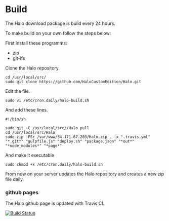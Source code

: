 # Build

The Halo download package is build every 24 hours.

To make build on your own follow the steps below:

First install these programms:

* zip
* git-lfs

Clone the Halo repository.

    cd /usr/local/src/
    sudo git clone https://github.com/HaloCustomEdition/Halo.git

Edit the file.

    sudo vi /etc/cron.daily/halo-build.sh

And add these lines.

    #!/bin/sh

    sudo git -C /usr/local/src//Halo pull
    cd /usr/local/src/Halo
    sudo zip -FSr /var/www/54.171.67.203/Halo.zip . -x ".travis.yml" "*.git*" "gulpfile.js" "deploy.sh" "package.json" "*out*" "*node_modules*" "*page*"


And make it executable

    sudo chmod +x /etc/cron.daily/halo-build.sh

From now on your server updates the Halo repository and creates a new zip file daily.

### github pages

The Halo github page is updated with Travis CI.

[![Build Status](https://travis-ci.org/HaloCustomEdition/Halo.svg)](https://travis-ci.org/HaloCustomEdition/Halo)
